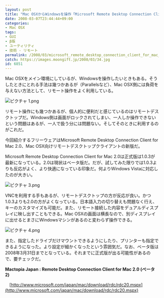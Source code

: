 ```yaml
---
layout: post
title: "Mac OSXからWindowsを操作「Microsoft Remote Desktop Connection Client for Mac 2.0」"
date: 2008-03-07T23:44:44+09:00
categories:
- Mac OSX
tags: 
- GUI
- β版
- ユーティリティ
- 技術 - リモート
permalink: /2008/03/microsoft_remote_desktop_connection_client_for_mac_20/
catch: https://images.moongift.jp/2008/03/34.jpg
id: 6851
---
```

Mac OSXをメイン環境にしているが、Windowsを操作したいときもある。そうしたときにとれる手法は幾つかあるが（Parallelsなど）、Mac OSX側には負荷を与えない方法として、リモート操作をよく利用している。

  

![ピクチャ 1.png](https://images.moongift.jp/2008/03/18.jpg)

  

リモート操作にも幾つかあるが、個人的に便利だと感じているのはリモートデスクトップだ。Windows側は画面がロックされてしまい、一人しか操作できないという問題はあるが、一人で扱う分には問題ない。そしてそのときに利用するのがこれだ。

  

今回紹介するフリーウェアはMicrosoft Remote Desktop Connection Client for Mac 2.0、Mac OSX向けリモートデスクトップクライアントの新版だ。

  
  
<!--more-->  

Microsoft Remote Desktop Connection Client for Mac 2.0は正式版は1.0.3が最新になっている。2.0は現状はベータ版だ。だが、試してみた限りでは1.0.3よりも反応がよく、より快適になっている印象だ。何よりWindows Vistaに対応したのが大きい。

  

![ピクチャ 3.png](https://images.moongift.jp/2008/03/34.jpg)

  

VNCを利用する手もあるが、リモートデスクトップの方が反応が良い。かつ1.0.3よりも2.0の方がよくなっている。日本語入力の切り替えも問題なく行え、キーのカスタマイズも可能だ。また、リモート接続した内容をデュアルディスプレイに映し出すこともできる。Mac OSXの画面は横長なので、別ディスプレイに出せるとまさにWindowsマシンがあるのと変わらず操作できる。

  

![ピクチャ 4.png](https://images.moongift.jp/2008/03/44.jpg)

  

また、指定したドライブだけマウントできるようにしたり、プリンターも指定できるようになった。より設定が細かくなったという雰囲気だ。なお、ベータ版は2008年3月31日までとなっている。それまでに正式版が出る可能性があるので、要チェックだ。

  

**Mactopia Japan : Remote Desktop Connection Client for Mac 2.0 (ベータ2)**  
  
　[http://www.microsoft.com/japan/mac/download/rdc/rdc20.mspx](http://www.microsoft.com/japan/mac/download/rdc/rdc20.mspx)

  
